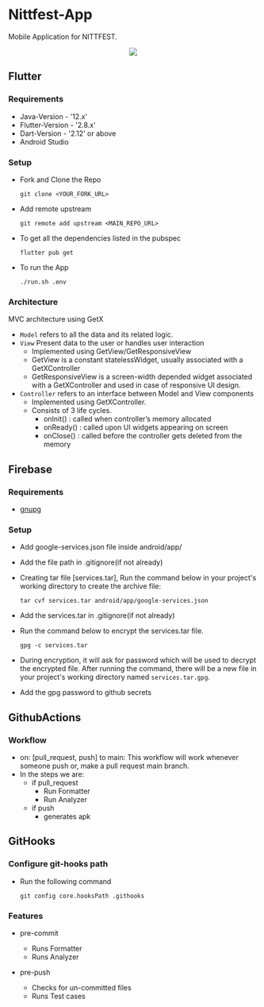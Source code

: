 # Nittfest-App

Mobile Application for NITTFEST.

<p align="center"><img src="https://user-images.githubusercontent.com/63253383/146638088-96d83626-f121-46fc-9f7d-208b0f9fe725.png"></p>

## Flutter

### Requirements

- Java-Version - '12.x'
- Flutter-Version - '2.8.x'
- Dart-Version - '2.12' or above
- Android Studio

### Setup
* Fork and Clone the Repo
    ```
    git clone <YOUR_FORK_URL>
    ```
* Add remote upstream
    ```
    git remote add upstream <MAIN_REPO_URL>
    ```
* To get all the dependencies listed in the pubspec
    ```
    flutter pub get
    ```
* To run the App
    ```
    ./run.sh .env
    ```
### Architecture 
MVC architecture using GetX
  * `Model` refers to all the data and its related logic.
  * `View` Present data to the user or handles user interaction 
    * Implemented using GetView/GetResponsiveView 
    * GetView is a constant statelessWidget, usually associated with a GetXController
    * GetResponsiveView is a screen-width depended widget associated with a GetXController and used in case of responsive UI design.
  * `Controller` refers to an interface between Model and View components 
    * Implemented using GetXController.
    * Consists of 3 life cycles.
      * onInit() : called when controller’s memory allocated
      * onReady() : called upon UI widgets appearing on screen
      * onClose() : called before the controller gets deleted from the memory
      
## Firebase

### Requirements
- [gnupg](https://gnupg.org/download/)

### Setup
* Add google-services.json file inside android/app/
* Add the file path in .gitignore(if not already)
* Creating tar file [services.tar], Run the command below in your project's working directory to create the archive file:
    
    ``` 
    tar cvf services.tar android/app/google-services.json
    ```
* Add the services.tar in .gitignore(if not already)
* Run the command below to encrypt the services.tar file. 
    ``` 
    gpg -c services.tar
    ```
* During encryption, it will ask for password which will be used to decrypt the encrypted file. After running the command, there will be a new file in your project's working directory named `services.tar.gpg`.    
* Add the gpg password to github secrets    

## GithubActions

### Workflow
* on: [pull_request, push] to main: This workflow will work whenever someone push or, make a pull request main branch.
* In the steps we are:
   * if pull_request
        * Run Formatter
        * Run Analyzer
   * if push
        * generates apk

## GitHooks

### Configure git-hooks path
* Run the following command
    ```
    git config core.hooksPath .githooks
    ```
 ### Features 
* pre-commit
    * Runs Formatter
    * Runs Analyzer

* pre-push
    * Checks for un-committed files
    * Runs Test cases
